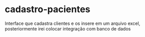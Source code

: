 # cadastro-pacientes
Interface que cadastra clientes e os insere em um arquivo excel, posteriormente irei colocar integração com banco de dados
